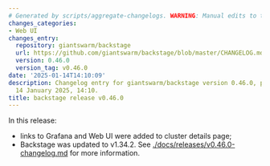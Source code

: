 ```yaml
---
# Generated by scripts/aggregate-changelogs. WARNING: Manual edits to this files will be overwritten.
changes_categories:
- Web UI
changes_entry:
  repository: giantswarm/backstage
  url: https://github.com/giantswarm/backstage/blob/master/CHANGELOG.md#0460---2025-01-14
  version: 0.46.0
  version_tag: v0.46.0
date: '2025-01-14T14:10:09'
description: Changelog entry for giantswarm/backstage version 0.46.0, published on
  14 January 2025, 14:10.
title: backstage release v0.46.0
---
```


In this release:
- links to Grafana and Web UI were added to cluster details page;
- Backstage was updated to v1.34.2.
See [./docs/releases/v0.46.0-changelog.md](./docs/releases/v0.46.0-changelog.md) for more information.
